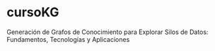 # cursoKG
Generación de Grafos de Conocimiento para Explorar Silos de Datos: Fundamentos, Tecnologías y Aplicaciones
